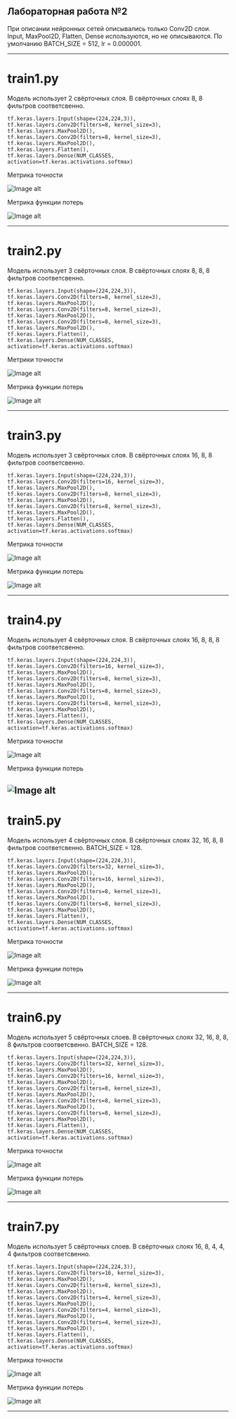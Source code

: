 ## Лабораторная работа №2

При описании нейронных сетей описывались только Conv2D слои. Input, MaxPool2D, Flatten, Dense используются, но не описываются. По умолчанию BATCH_SIZE = 512, lr = 0.000001.

---

# train1.py

Модель использует 2 свёрточных слоя. В свёрточных слоях 8, 8 фильтров соответсвенно.

	tf.keras.layers.Input(shape=(224,224,3)),
	tf.keras.layers.Conv2D(filters=8, kernel_size=3),
	tf.keras.layers.MaxPool2D(),
	tf.keras.layers.Conv2D(filters=8, kernel_size=3),
	tf.keras.layers.MaxPool2D(),
	tf.keras.layers.Flatten(),
	tf.keras.layers.Dense(NUM_CLASSES, activation=tf.keras.activations.softmax)

Метрика точности
 
![Image alt](https://github.com/TorbenkoEgor/SMOMI_Lab_2/blob/master/logs/Screenshot_1.png)

Метрика функции потерь

![Image alt](https://github.com/TorbenkoEgor/SMOMI_Lab_2/blob/master/logs/Screenshot_2.png)

---

# train2.py

Модель использует 3 свёрточных слоя. В свёрточных слоях 8, 8, 8 фильтров соответсвенно.

	tf.keras.layers.Input(shape=(224,224,3)),
	tf.keras.layers.Conv2D(filters=8, kernel_size=3),
	tf.keras.layers.MaxPool2D(),
	tf.keras.layers.Conv2D(filters=8, kernel_size=3),
	tf.keras.layers.MaxPool2D(),
	tf.keras.layers.Conv2D(filters=8, kernel_size=3),
	tf.keras.layers.MaxPool2D(),
	tf.keras.layers.Flatten(),
	tf.keras.layers.Dense(NUM_CLASSES, activation=tf.keras.activations.softmax)

Метрики точности

![Image alt](https://github.com/TorbenkoEgor/SMOMI_Lab_2/blob/master/logs/Screenshot_3.png)

Метрика функции потерь

![Image alt](https://github.com/TorbenkoEgor/SMOMI_Lab_2/blob/master/logs/Screenshot_4.png)

---

# train3.py

Модель использует 3 свёрточных слоя. В свёрточных слоях 16, 8, 8 фильтров соответсвенно.

	tf.keras.layers.Input(shape=(224,224,3)),
	tf.keras.layers.Conv2D(filters=16, kernel_size=3),
	tf.keras.layers.MaxPool2D(),
	tf.keras.layers.Conv2D(filters=8, kernel_size=3),
	tf.keras.layers.MaxPool2D(),
	tf.keras.layers.Conv2D(filters=8, kernel_size=3),
	tf.keras.layers.MaxPool2D(),
	tf.keras.layers.Flatten(),
	tf.keras.layers.Dense(NUM_CLASSES, activation=tf.keras.activations.softmax)

Метрика точности

![Image alt](https://github.com/TorbenkoEgor/SMOMI_Lab_2/blob/master/logs/Screenshot_6.png)

Метрика функции потерь

![Image alt](https://github.com/TorbenkoEgor/SMOMI_Lab_2/blob/master/logs/Screenshot_7.png)

---

# train4.py

Модель использует 4 свёрточных слоя. В свёрточных слоях 16, 8, 8, 8 фильтров соответсвенно.

	tf.keras.layers.Input(shape=(224,224,3)),
	tf.keras.layers.Conv2D(filters=16, kernel_size=3),
	tf.keras.layers.MaxPool2D(),
	tf.keras.layers.Conv2D(filters=8, kernel_size=3),
	tf.keras.layers.MaxPool2D(),
	tf.keras.layers.Conv2D(filters=8, kernel_size=3),
	tf.keras.layers.MaxPool2D(),
	tf.keras.layers.Conv2D(filters=8, kernel_size=3),
	tf.keras.layers.MaxPool2D(),
	tf.keras.layers.Flatten(),
	tf.keras.layers.Dense(NUM_CLASSES, activation=tf.keras.activations.softmax)

Метрика точности

![Image alt](https://github.com/TorbenkoEgor/SMOMI_Lab_2/blob/master/logs/Screenshot_8.png)

Метрика функции потерь

![Image alt](https://github.com/TorbenkoEgor/SMOMI_Lab_2/blob/master/logs/Screenshot_9.png)
---

# train5.py

Модель использует 4 свёрточных слоя. В свёрточных слоях 32, 16, 8, 8 фильтров соответсвенно. BATCH_SIZE = 128.

	tf.keras.layers.Input(shape=(224,224,3)),
	tf.keras.layers.Conv2D(filters=32, kernel_size=3),
	tf.keras.layers.MaxPool2D(),
	tf.keras.layers.Conv2D(filters=16, kernel_size=3),
	tf.keras.layers.MaxPool2D(),
	tf.keras.layers.Conv2D(filters=8, kernel_size=3),
	tf.keras.layers.MaxPool2D(),
	tf.keras.layers.Conv2D(filters=8, kernel_size=3),
	tf.keras.layers.MaxPool2D(),
	tf.keras.layers.Flatten(),
	tf.keras.layers.Dense(NUM_CLASSES, activation=tf.keras.activations.softmax)

Метрика точности

![Image alt](https://github.com/TorbenkoEgor/SMOMI_Lab_2/blob/master/logs/Screenshot_11.png)

Метрика функции потерь

![Image alt](https://github.com/TorbenkoEgor/SMOMI_Lab_2/blob/master/logs/Screenshot_12.png)

---

# train6.py

Модель использует 5 свёрточных слоев. В свёрточных слоях 32, 16, 8, 8, 8 фильтров соответсвенно. BATCH_SIZE = 128.

	tf.keras.layers.Input(shape=(224,224,3)),
	tf.keras.layers.Conv2D(filters=32, kernel_size=3),
	tf.keras.layers.MaxPool2D(),
	tf.keras.layers.Conv2D(filters=16, kernel_size=3),
	tf.keras.layers.MaxPool2D(),
	tf.keras.layers.Conv2D(filters=8, kernel_size=3),
	tf.keras.layers.MaxPool2D(),
	tf.keras.layers.Conv2D(filters=8, kernel_size=3),
	tf.keras.layers.MaxPool2D(),
	tf.keras.layers.Conv2D(filters=8, kernel_size=3),
	tf.keras.layers.MaxPool2D(),
	tf.keras.layers.Flatten(),
	tf.keras.layers.Dense(NUM_CLASSES, activation=tf.keras.activations.softmax)

Метрика точности

![Image alt](https://github.com/TorbenkoEgor/SMOMI_Lab_2/blob/master/logs/Screenshot_13.png)

Метрика функции потерь

![Image alt](https://github.com/TorbenkoEgor/SMOMI_Lab_2/blob/master/logs/Screenshot_14.png)

---

# train7.py

Модель использует 5 свёрточных слоев. В свёрточных слоях 16, 8, 4, 4, 4 фильтров соответсвенно.

	tf.keras.layers.Input(shape=(224,224,3)),
	tf.keras.layers.Conv2D(filters=16, kernel_size=3),
	tf.keras.layers.MaxPool2D(),
	tf.keras.layers.Conv2D(filters=8, kernel_size=3),
	tf.keras.layers.MaxPool2D(),
	tf.keras.layers.Conv2D(filters=4, kernel_size=3),
	tf.keras.layers.MaxPool2D(),
	tf.keras.layers.Conv2D(filters=4, kernel_size=3),
	tf.keras.layers.MaxPool2D(),
	tf.keras.layers.Conv2D(filters=4, kernel_size=3),
	tf.keras.layers.MaxPool2D(),
	tf.keras.layers.Flatten(),
	tf.keras.layers.Dense(NUM_CLASSES, activation=tf.keras.activations.softmax)

Метрика точности

![Image alt](https://github.com/TorbenkoEgor/SMOMI_Lab_2/blob/master/logs/Screenshot_15.png)

Метрика функции потерь

![Image alt](https://github.com/TorbenkoEgor/SMOMI_Lab_2/blob/master/logs/Screenshot_16.png)

---
